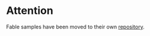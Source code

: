 # Attention

Fable samples have been moved to their own [repository](https://github.com/fable-compiler/samples).